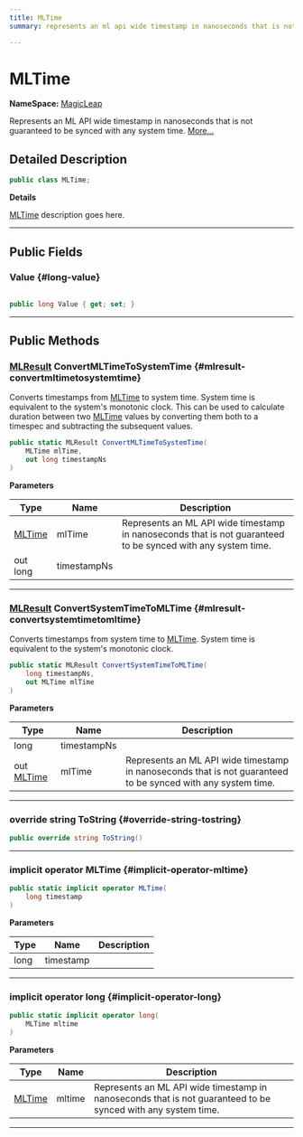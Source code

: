 ```yaml
---
title: MLTime
summary: represents an ml api wide timestamp in nanoseconds that is not guaranteed to be synced with any system time. 

---
```


# MLTime



**NameSpace:** 
[MagicLeap](/versioned_docs/version-22-Feb-2023/unity-api/api/UnityEngine.XR.MagicLeap/UnityEngine.XR.MagicLeap.md) 


Represents an ML API wide timestamp in nanoseconds that is not guaranteed to be synced with any system time.   [More...](#detailed-description)  




## Detailed Description

```csharp
public class MLTime; 
```


**Details**

[MLTime](/versioned_docs/version-22-Feb-2023/unity-api/api/UnityEngine.XR.MagicLeap/MLTime/UnityEngine.XR.MagicLeap.MLTime.md) description goes here. 





-----------



## Public Fields

### Value {#long-value}

```csharp

public long Value { get; set; }

```






-----------

## Public Methods

### [MLResult](/versioned_docs/version-22-Feb-2023/unity-api/api/UnityEngine.XR.MagicLeap/UnityEngine.XR.MagicLeap.MLResult.md) ConvertMLTimeToSystemTime {#mlresult-convertmltimetosystemtime}

Converts timestamps from [MLTime](/versioned_docs/version-22-Feb-2023/unity-api/api/UnityEngine.XR.MagicLeap/MLTime/UnityEngine.XR.MagicLeap.MLTime.md) to system time. System time is equivalent to the system's monotonic clock. This can be used to calculate duration between two [MLTime](/versioned_docs/version-22-Feb-2023/unity-api/api/UnityEngine.XR.MagicLeap/MLTime/UnityEngine.XR.MagicLeap.MLTime.md) values by converting them both to a timespec and subtracting the subsequent values. 

```csharp
public static MLResult ConvertMLTimeToSystemTime(
    MLTime mlTime,
    out long timestampNs
)
```


**Parameters**

| Type | Name  | Description  | 
|--|--|--|
| [MLTime](/versioned_docs/version-22-Feb-2023/unity-api/api/UnityEngine.XR.MagicLeap/MLTime/UnityEngine.XR.MagicLeap.MLTime.md) |mlTime|Represents an ML API wide timestamp in nanoseconds that is not guaranteed to be synced with any system time. |
| out long |timestampNs||






-----------

### [MLResult](/versioned_docs/version-22-Feb-2023/unity-api/api/UnityEngine.XR.MagicLeap/UnityEngine.XR.MagicLeap.MLResult.md) ConvertSystemTimeToMLTime {#mlresult-convertsystemtimetomltime}

Converts timestamps from system time to [MLTime](/versioned_docs/version-22-Feb-2023/unity-api/api/UnityEngine.XR.MagicLeap/MLTime/UnityEngine.XR.MagicLeap.MLTime.md). System time is equivalent to the system's monotonic clock. 

```csharp
public static MLResult ConvertSystemTimeToMLTime(
    long timestampNs,
    out MLTime mlTime
)
```


**Parameters**

| Type | Name  | Description  | 
|--|--|--|
| long |timestampNs||
| out [MLTime](/versioned_docs/version-22-Feb-2023/unity-api/api/UnityEngine.XR.MagicLeap/MLTime/UnityEngine.XR.MagicLeap.MLTime.md) |mlTime|Represents an ML API wide timestamp in nanoseconds that is not guaranteed to be synced with any system time. |






-----------

### override string ToString {#override-string-tostring}

```csharp
public override string ToString()
```






-----------

### implicit operator MLTime {#implicit-operator-mltime}

```csharp
public static implicit operator MLTime(
    long timestamp
)
```


**Parameters**

| Type | Name  | Description  | 
|--|--|--|
| long |timestamp||






-----------

### implicit operator long {#implicit-operator-long}

```csharp
public static implicit operator long(
    MLTime mltime
)
```


**Parameters**

| Type | Name  | Description  | 
|--|--|--|
| [MLTime](/versioned_docs/version-22-Feb-2023/unity-api/api/UnityEngine.XR.MagicLeap/MLTime/UnityEngine.XR.MagicLeap.MLTime.md) |mltime|Represents an ML API wide timestamp in nanoseconds that is not guaranteed to be synced with any system time. |






-----------


